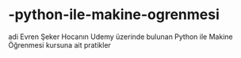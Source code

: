 # -python-ile-makine-ogrenmesi
adi Evren Şeker Hocanın Udemy üzerinde bulunan Python ile Makine Öğrenmesi kursuna ait pratikler 

